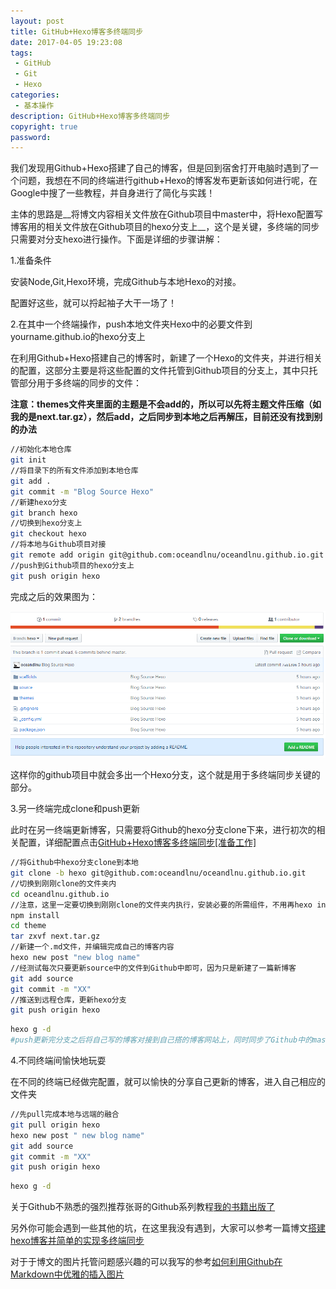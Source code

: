 ```yaml
---
layout: post
title: GitHub+Hexo博客多终端同步
date: 2017-04-05 19:23:08
tags:
 - GitHub
 - Git
 - Hexo
categories:
 - 基本操作
description: GitHub+Hexo博客多终端同步
copyright: true
password: 
---
```


我们发现用Github+Hexo搭建了自己的博客，但是回到宿舍打开电脑时遇到了一个问题，我想在不同的终端进行github+Hexo的博客发布更新该如何进行呢，在Google中搜了一些教程，并自身进行了简化与实践！

主体的思路是__将博文内容相关文件放在Github项目中master中，将Hexo配置写博客用的相关文件放在Github项目的hexo分支上__，这个是关键，多终端的同步只需要对分支hexo进行操作。下面是详细的步骤讲解：

1.准备条件

安装Node,Git,Hexo环境，完成Github与本地Hexo的对接。

配置好这些，就可以捋起袖子大干一场了！

2.在其中一个终端操作，push本地文件夹Hexo中的必要文件到yourname.github.io的hexo分支上

在利用Github+Hexo搭建自己的博客时，新建了一个Hexo的文件夹，并进行相关的配置，这部分主要是将这些配置的文件托管到Github项目的分支上，其中只托管部分用于多终端的同步的文件：

__注意：themes文件夹里面的主题是不会add的，所以可以先将主题文件压缩（如我的是next.tar.gz），然后add，之后同步到本地之后再解压，目前还没有找到别的办法__

```bash
//初始化本地仓库
git init
//将目录下的所有文件添加到本地仓库
git add . 
git commit -m "Blog Source Hexo"
//新建hexo分支
git branch hexo
//切换到hexo分支上
git checkout hexo
//将本地与Github项目对接
git remote add origin git@github.com:oceandlnu/oceandlnu.github.io.git
//push到Github项目的hexo分支上
git push origin hexo
```

完成之后的效果图为：

![](/uploads/2017-04-05/1.png)

这样你的github项目中就会多出一个Hexo分支，这个就是用于多终端同步关键的部分。

3.另一终端完成clone和push更新

此时在另一终端更新博客，只需要将Github的hexo分支clone下来，进行初次的相关配置，详细配置点击[GitHub+Hexo博客多终端同步[准备工作]](https://oceandlnu.github.io/2017/03/06/GitHub+Hexo%E5%8D%9A%E5%AE%A2%E5%A4%9A%E7%BB%88%E7%AB%AF%E5%90%8C%E6%AD%A5[%E5%87%86%E5%A4%87%E5%B7%A5%E4%BD%9C]/)

```bash
//将Github中hexo分支clone到本地
git clone -b hexo git@github.com:oceandlnu/oceandlnu.github.io.git  
//切换到刚刚clone的文件夹内
cd oceandlnu.github.io
//注意，这里一定要切换到刚刚clone的文件夹内执行，安装必要的所需组件，不用再hexo init
npm install
cd theme
tar zxvf next.tar.gz
//新建一个.md文件，并编辑完成自己的博客内容
hexo new post "new blog name"
//经测试每次只要更新source中的文件到Github中即可，因为只是新建了一篇新博客
git add source
git commit -m "XX"
//推送到远程仓库，更新hexo分支
git push origin hexo
```

```bash
hexo g -d   
#push更新完分支之后将自己写的博客对接到自己搭的博客网站上，同时同步了Github中的master
```

4.不同终端间愉快地玩耍

在不同的终端已经做完配置，就可以愉快的分享自己更新的博客，进入自己相应的文件夹

```bash
//先pull完成本地与远端的融合
git pull origin hexo
hexo new post " new blog name"
git add source
git commit -m "XX"
git push origin hexo
```

```bash
hexo g -d
```

关于Github不熟悉的强烈推荐张哥的Github系列教程[我的书籍出版了](http://stormzhang.com/2017/01/20/learn-github-from-zero-pdf/)

另外你可能会遇到一些其他的坑，在这里我没有遇到，大家可以参考一篇博文[搭建hexo博客并简单的实现多终端同步](https://righere.github.io/2016/10/10/install-hexo/)

对于于博文的图片托管问题感兴趣的可以我写的参考[如何利用Github在Markdown中优雅的插入图片](http://blog.csdn.net/monkey_lzl/article/details/57480599)